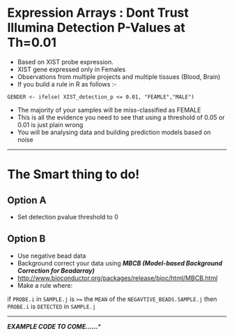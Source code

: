 Expression Arrays : Dont Trust Illumina Detection P-Values at Th=0.01
======================================================================

- Based on XIST probe expression.
- XIST gene expressed only in Females
- Observations from multiple projects and multiple tissues (Blood, Brain)
- If you build a rule in R as follows :- 

```    
GENDER <- ifelse( XIST_detection_p <= 0.01, "FEAMLE","MALE")
```

- The majority of your samples will be miss-classified as FEMALE
- This is all the evidence you need to see that using a threshold of 0.05 or 0.01 is just plain wrong
- You will be analysing data and building prediction models based on noise

******

The Smart thing to do!
======================================================

## Option A

- Set detection pvalue threshold to 0

## Option B

- Use negative bead data
- Background correct your data using ***MBCB (Model-based Background Correction for Beadarray)***
- http://www.bioconductor.org/packages/release/bioc/html/MBCB.html
- Make a rule where:


if `PROBE.i` in `SAMPLE.j` is `>=` the `MEAN` of the `NEGAVTIVE_BEADS.SAMPLE.j` then `PROBE.i` is `DETECTED` in `SAMPLE.j`
*****

***EXAMPLE CODE TO COME......****


